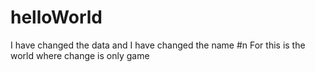 # helloWorld

I have changed the data and I have changed the name #n
For this is the world where change is only game

